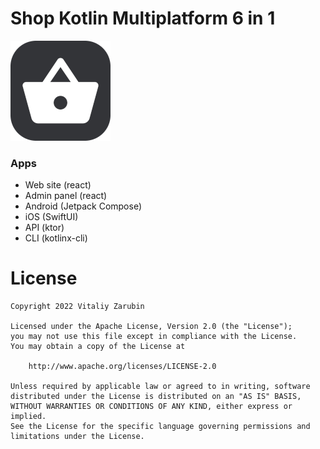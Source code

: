 Shop Kotlin Multiplatform 6 in 1
===================

![picture](data/logo_160.png)

### Apps
* Web site (react)
* Admin panel (react)
* Android (Jetpack Compose)
* iOS (SwiftUI)
* API (ktor)
* CLI (kotlinx-cli)

# License

```
Copyright 2022 Vitaliy Zarubin

Licensed under the Apache License, Version 2.0 (the "License");
you may not use this file except in compliance with the License.
You may obtain a copy of the License at

    http://www.apache.org/licenses/LICENSE-2.0

Unless required by applicable law or agreed to in writing, software
distributed under the License is distributed on an "AS IS" BASIS,
WITHOUT WARRANTIES OR CONDITIONS OF ANY KIND, either express or implied.
See the License for the specific language governing permissions and
limitations under the License.
```